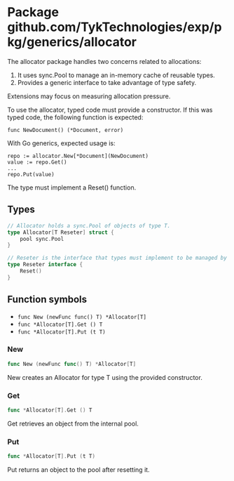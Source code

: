 # Package github.com/TykTechnologies/exp/pkg/generics/allocator

The allocator package handles two concerns related to allocations:

1. It uses sync.Pool to manage an in-memory cache of reusable types.
2. Provides a generic interface to take advantage of type safety.

Extensions may focus on measuring allocation pressure.

To use the allocator, typed code must provide a constructor.
If this was typed code, the following function is expected:

~~~
func NewDocument() (*Document, error)
~~~

With Go generics, expected usage is:

~~~
repo := allocator.New[*Document](NewDocument)
value := repo.Get()
...
repo.Put(value)
~~~

The type must implement a Reset() function.

## Types

```go
// Allocator holds a sync.Pool of objects of type T.
type Allocator[T Reseter] struct {
	pool sync.Pool
}
```

```go
// Reseter is the interface that types must implement to be managed by Allocator.
type Reseter interface {
	Reset()
}
```

## Function symbols

- `func New (newFunc func() T) *Allocator[T]`
- `func *Allocator[T].Get () T`
- `func *Allocator[T].Put (t T)`

### New

```go
func New (newFunc func() T) *Allocator[T]
```

New creates an Allocator for type T using the provided constructor.

### Get

```go
func *Allocator[T].Get () T
```

Get retrieves an object from the internal pool.

### Put

```go
func *Allocator[T].Put (t T)
```

Put returns an object to the pool after resetting it.



